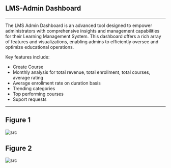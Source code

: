 ## LMS-Admin Dashboard
---
The LMS Admin Dashboard is an advanced tool designed to empower administrators with comprehensive insights and management capabilities for their Learning Management System. This dashboard offers a rich array of features and visualizations, enabling admins to efficiently oversee and optimize educational operations.

Key features  include:

- Create Course
- Monthly analysis for total revenue, total enrollment, total courses, average rating
- Average enrollment rate on duration basis
- Trending categories
- Top performing courses
- Suport requests 
---

## Figure 1
 
 ![src](/assets/dashkit/lms-admin-dashboard-1.jpeg)

## Figure 2
 
 ![src](/assets/dashkit/lms-admin-dashboard-2.jpeg)